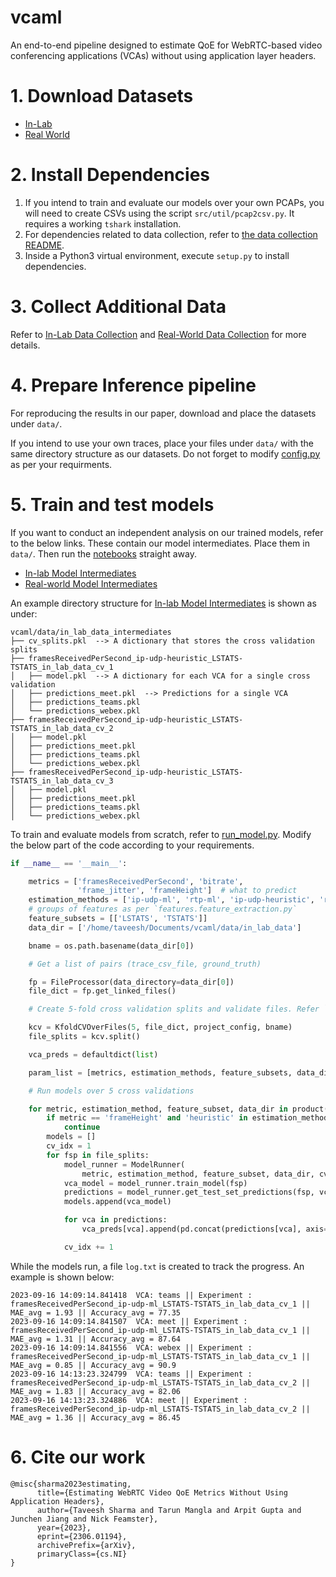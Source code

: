 vcaml
==============================

An end-to-end pipeline designed to estimate QoE for WebRTC-based video conferencing applications (VCAs) without using application layer headers.

# 1. Download Datasets

- [In-Lab](https://drive.google.com/file/d/1XmFqwCKzdJtYg7TQHS8gCvA5CeI_499P/view?usp=sharing)
- [Real World](https://drive.google.com/file/d/1kASPQlokHiUlhWry6I8qM-Hc0AvHz5eq/view?usp=sharing)

# 2. Install Dependencies

1. If you intend to train and evaluate our models over your own PCAPs, you will need to create CSVs using the script `src/util/pcap2csv.py`. It requires a working `tshark` installation.
2. For dependencies related to data collection, refer to [the data collection README](src/data/real-world/README.md).
3. Inside a Python3 virtual environment, execute `setup.py` to install dependencies.

# 3. Collect Additional Data

Refer to [In-Lab Data Collection](src/data/in-lab) and [Real-World Data Collection](src/data/real-world) for more details.

# 4. Prepare Inference pipeline

For reproducing the results in our paper, download and place the datasets under `data/`.

If you intend to use your own traces, place your files under `data/` with the same directory structure as our datasets. Do not forget to modify [config.py](src/models/config.py) as per your requirments.

# 5. Train and test models

If you want to conduct an independent analysis on our trained models, refer to the below links. These contain our model intermediates. Place them in `data/`. Then run the [notebooks](notebooks/) straight away.

- [In-lab Model Intermediates](https://drive.google.com/file/d/1w5zR-jAxcUNBAk23Q_YcuC5loOT2Ijr9/view?usp=sharing)
- [Real-world Model Intermediates](https://drive.google.com/file/d/1vnLC1Sw-v_ARnf9rePOqUcOR15DjNTgA/view?usp=sharing)

An example directory structure for [In-lab Model Intermediates](https://drive.google.com/file/d/1w5zR-jAxcUNBAk23Q_YcuC5loOT2Ijr9/view?usp=sharing) is shown as under:

```
vcaml/data/in_lab_data_intermediates  
├── cv_splits.pkl  --> A dictionary that stores the cross validation splits
├── framesReceivedPerSecond_ip-udp-heuristic_LSTATS-TSTATS_in_lab_data_cv_1
│   ├── model.pkl  --> A dictionary for each VCA for a single cross validation
│   ├── predictions_meet.pkl  --> Predictions for a single VCA
│   ├── predictions_teams.pkl
│   └── predictions_webex.pkl
├── framesReceivedPerSecond_ip-udp-heuristic_LSTATS-TSTATS_in_lab_data_cv_2
│   ├── model.pkl
│   ├── predictions_meet.pkl
│   ├── predictions_teams.pkl
│   └── predictions_webex.pkl
├── framesReceivedPerSecond_ip-udp-heuristic_LSTATS-TSTATS_in_lab_data_cv_3
│   ├── model.pkl
│   ├── predictions_meet.pkl
│   ├── predictions_teams.pkl
│   └── predictions_webex.pkl
```

To train and evaluate models from scratch, refer to [run_model.py](src/models/run_model.py). Modify the below part of the code according to your requirements.

```python
if __name__ == '__main__':

    metrics = ['framesReceivedPerSecond', 'bitrate',
               'frame_jitter', 'frameHeight']  # what to predict
    estimation_methods = ['ip-udp-ml', 'rtp-ml', 'ip-udp-heuristic', 'rtp-heuristic']  # how to predict
    # groups of features as per `features.feature_extraction.py`
    feature_subsets = [['LSTATS', 'TSTATS']]
    data_dir = ['/home/taveesh/Documents/vcaml/data/in_lab_data']

    bname = os.path.basename(data_dir[0])

    # Get a list of pairs (trace_csv_file, ground_truth)

    fp = FileProcessor(data_directory=data_dir[0])
    file_dict = fp.get_linked_files()

    # Create 5-fold cross validation splits and validate files. Refer `src/util/validator.py` for more details

    kcv = KfoldCVOverFiles(5, file_dict, project_config, bname)
    file_splits = kcv.split()

    vca_preds = defaultdict(list)

    param_list = [metrics, estimation_methods, feature_subsets, data_dir]

    # Run models over 5 cross validations

    for metric, estimation_method, feature_subset, data_dir in product(*param_list):
        if metric == 'frameHeight' and 'heuristic' in estimation_method:
            continue
        models = []
        cv_idx = 1
        for fsp in file_splits:
            model_runner = ModelRunner(
                metric, estimation_method, feature_subset, data_dir, cv_idx)
            vca_model = model_runner.train_model(fsp)
            predictions = model_runner.get_test_set_predictions(fsp, vca_model)
            models.append(vca_model)

            for vca in predictions:
                vca_preds[vca].append(pd.concat(predictions[vca], axis=0))

            cv_idx += 1
```

While the models run, a file `log.txt` is created to track the progress. An example is shown below:

```
2023-09-16 14:09:14.841418	VCA: teams || Experiment : framesReceivedPerSecond_ip-udp-ml_LSTATS-TSTATS_in_lab_data_cv_1 || MAE_avg = 1.93 || Accuracy_avg = 77.35
2023-09-16 14:09:14.841507	VCA: meet || Experiment : framesReceivedPerSecond_ip-udp-ml_LSTATS-TSTATS_in_lab_data_cv_1 || MAE_avg = 1.31 || Accuracy_avg = 87.64
2023-09-16 14:09:14.841556	VCA: webex || Experiment : framesReceivedPerSecond_ip-udp-ml_LSTATS-TSTATS_in_lab_data_cv_1 || MAE_avg = 0.85 || Accuracy_avg = 90.9
2023-09-16 14:13:23.324799	VCA: teams || Experiment : framesReceivedPerSecond_ip-udp-ml_LSTATS-TSTATS_in_lab_data_cv_2 || MAE_avg = 1.83 || Accuracy_avg = 82.06
2023-09-16 14:13:23.324886	VCA: meet || Experiment : framesReceivedPerSecond_ip-udp-ml_LSTATS-TSTATS_in_lab_data_cv_2 || MAE_avg = 1.36 || Accuracy_avg = 86.45
```

# 6. Cite our work

```
@misc{sharma2023estimating,
      title={Estimating WebRTC Video QoE Metrics Without Using Application Headers}, 
      author={Taveesh Sharma and Tarun Mangla and Arpit Gupta and Junchen Jiang and Nick Feamster},
      year={2023},
      eprint={2306.01194},
      archivePrefix={arXiv},
      primaryClass={cs.NI}
}
```